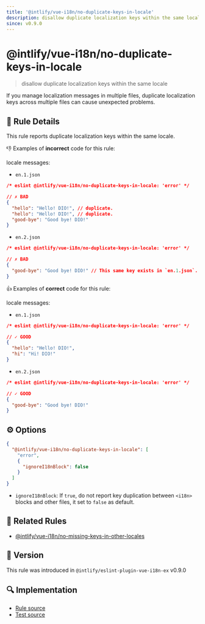```yaml
---
title: '@intlify/vue-i18n/no-duplicate-keys-in-locale'
description: disallow duplicate localization keys within the same locale
since: v0.9.0
---
```


# @intlify/vue-i18n/no-duplicate-keys-in-locale

> disallow duplicate localization keys within the same locale

If you manage localization messages in multiple files, duplicate localization keys across multiple files can cause unexpected problems.

## :book: Rule Details

This rule reports duplicate localization keys within the same locale.

:-1: Examples of **incorrect** code for this rule:

locale messages:

- `en.1.json`

<resource-group>

<eslint-code-block language="json" filename="en.1.json">

```json
/* eslint @intlify/vue-i18n/no-duplicate-keys-in-locale: 'error' */

// ✗ BAD
{
  "hello": "Hello! DIO!", // duplicate.
  "hello": "Hello! DIO!", // duplicate.
  "good-bye": "Good bye! DIO!"
}
```

</eslint-code-block>

- `en.2.json`

<eslint-code-block language="json" filename="en.2.json">

```json
/* eslint @intlify/vue-i18n/no-duplicate-keys-in-locale: 'error' */

// ✗ BAD
{
  "good-bye": "Good bye! DIO!" // This same key exists in `en.1.json`.
}
```

</eslint-code-block>

</resource-group>

:+1: Examples of **correct** code for this rule:

locale messages:

- `en.1.json`

<resource-group>

<eslint-code-block language="json" filename="en.1.json">

```json
/* eslint @intlify/vue-i18n/no-duplicate-keys-in-locale: 'error' */

// ✓ GOOD
{
  "hello": "Hello! DIO!",
  "hi": "Hi! DIO!"
}
```

</eslint-code-block>

- `en.2.json`

<eslint-code-block language="json" filename="en.2.json">

```json
/* eslint @intlify/vue-i18n/no-duplicate-keys-in-locale: 'error' */

// ✓ GOOD
{
  "good-bye": "Good bye! DIO!"
}
```

</eslint-code-block>

</resource-group>

## :gear: Options

```json
{
  "@intlify/vue-i18n/no-duplicate-keys-in-locale": [
    "error",
    {
      "ignoreI18nBlock": false
    }
  ]
}
```

- `ignoreI18nBlock`: If `true`, do not report key duplication between `<i18n>` blocks and other files, it set to `false` as default.

## :couple: Related Rules

- [@intlify/vue-i18n/no-missing-keys-in-other-locales](./no-missing-keys-in-other-locales.md)

## :rocket: Version

This rule was introduced in `@intlify/eslint-plugin-vue-i18n-ex` v0.9.0

## :mag: Implementation

- [Rule source](https://github.com/intlify/eslint-plugin-vue-i18n-ex/blob/master/lib/rules/no-duplicate-keys-in-locale.ts)
- [Test source](https://github.com/intlify/eslint-plugin-vue-i18n-ex/tree/master/tests/lib/rules/no-duplicate-keys-in-locale.ts)
